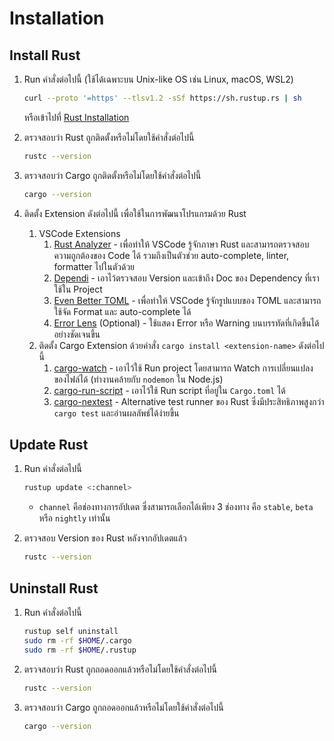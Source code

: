 # Installation

## Install Rust

1. Run คำสั่งต่อไปนี้ (ใช้ได้เฉพาะบน Unix-like OS เช่น Linux, macOS, WSL2)

   ```bash
   curl --proto '=https' --tlsv1.2 -sSf https://sh.rustup.rs | sh
   ```

   หรือเข้าไปที่ [Rust Installation](https://www.rust-lang.org/tools/install)

2. ตรวจสอบว่า Rust ถูกติดตั้งหรือไม่โดยใช้คำสั่งต่อไปนี้

   ```bash
   rustc --version
   ```

3. ตรวจสอบว่า Cargo ถูกติดตั้งหรือไม่โดยใช้คำสั่งต่อไปนี้

   ```bash
   cargo --version
   ```

4. ติดตั้ง Extension ดังต่อไปนี้ เพื่อใช้ในการพัฒนาโปรแกรมด้วย Rust
   1. VSCode Extensions
      1. [Rust Analyzer](https://marketplace.visualstudio.com/items?itemName=rust-lang.rust-analyzer) -
         เพื่อทำให้ VSCode รู้จักภาษา Rust และสามารถตรวจสอบความถูกต้องของ Code ได้
         รวมถึงเป็นตัวช่วย auto-complete, linter, formatter ไปในตัวด้วย
      2. [Dependi](https://marketplace.visualstudio.com/items?itemName=fill-labs.dependi) -
         เอาไว้ตรวจสอบ Version และเข้าถึง Doc ของ Dependency ที่เราใช้ใน Project
      3. [Even Better TOML](https://marketplace.visualstudio.com/items?itemName=tamasfe.even-better-toml) -
         เพื่อทำให้ VSCode รู้จักรูปแบบของ TOML และสามารถใช้จัด Format และ auto-complete
         ได้
      4. [Error Lens](https://marketplace.visualstudio.com/items?itemName=usernamehw.errorlens)
         (Optional) - ใช้แสดง Error หรือ Warning บนบรรทัดที่เกิดขึ้นได้อย่างชัดเจนขึ้น
   2. ติดตั้ง Cargo Extension ด้วยคำสั่ง `cargo install <extension-name>` ดังต่อไปนี้
      1. [cargo-watch](https://github.com/watchexec/cargo-watch) - เอาไว้ใช้ Run
         project โดยสามารถ Watch การเปลี่ยนแปลงของไฟล์ได้ (ทำงานคล้ายกับ `nodemon` ใน
         Node.js)
      2. [cargo-run-script](https://github.com/JoshMcguigan/cargo-run-script) -
         เอาไว้ใช้ Run script ที่อยู่ใน `Cargo.toml` ได้
      3. [cargo-nextest](https://github.com/nextest-rs/cargo-nextest) -
         Alternative test runner ของ Rust ซึ่งมีประสิทธิภาพสูงกว่า `cargo test`
         และอ่านผลลัพธ์ได้ง่ายขึ้น

## Update Rust

1. Run คำสั่งต่อไปนี้
   ```bash
   rustup update <:channel>
   ```

   - `channel` คือช่องทางการอัปเดต ซึ่งสามารถเลือกได้เพียง 3 ช่องทาง คือ `stable`, `beta`
     หรือ `nightly` เท่านั้น

2. ตรวจสอบ Version ของ Rust หลังจากอัปเดตแล้ว

   ```bash
   rustc --version
   ```

## Uninstall Rust

1. Run คำสั่งต่อไปนี้

   ```bash
   rustup self uninstall
   sudo rm -rf $HOME/.cargo
   sudo rm -rf $HOME/.rustup
   ```

2. ตรวจสอบว่า Rust ถูกถอดออกแล้วหรือไม่โดยใช้คำสั่งต่อไปนี้

   ```bash
   rustc --version
   ```

3. ตรวจสอบว่า Cargo ถูกถอดออกแล้วหรือไม่โดยใช้คำสั่งต่อไปนี้

   ```bash
   cargo --version
   ```
